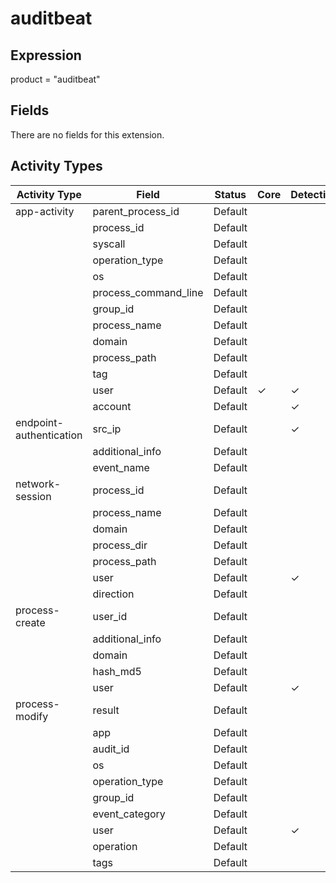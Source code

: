 auditbeat
=========

Expression
----------

product = "auditbeat"

Fields
------

There are no fields for this extension.

Activity Types
--------------

| Activity Type           | Field                | Status  | Core     | Detection | Informational |
| ----------------------- | -------------------- | ------- | -------- | --------- | ------------- |
| app-activity            | parent_process_id    | Default |          |           | &#10003;      |
|                         | process_id           | Default |          |           | &#10003;      |
|                         | syscall              | Default |          |           | &#10003;      |
|                         | operation_type       | Default |          |           | &#10003;      |
|                         | os                   | Default |          |           | &#10003;      |
|                         | process_command_line | Default |          |           | &#10003;      |
|                         | group_id             | Default |          |           | &#10003;      |
|                         | process_name         | Default |          |           | &#10003;      |
|                         | domain               | Default |          |           | &#10003;      |
|                         | process_path         | Default |          |           | &#10003;      |
|                         | tag                  | Default |          |           | &#10003;      |
|                         | user                 | Default | &#10003; | &#10003;  |               |
|                         | account              | Default |          | &#10003;  |               |
| endpoint-authentication | src_ip               | Default |          | &#10003;  |               |
|                         | additional_info      | Default |          |           | &#10003;      |
|                         | event_name           | Default |          |           | &#10003;      |
| network-session         | process_id           | Default |          |           | &#10003;      |
|                         | process_name         | Default |          |           | &#10003;      |
|                         | domain               | Default |          |           | &#10003;      |
|                         | process_dir          | Default |          |           | &#10003;      |
|                         | process_path         | Default |          |           | &#10003;      |
|                         | user                 | Default |          | &#10003;  |               |
|                         | direction            | Default |          |           | &#10003;      |
| process-create          | user_id              | Default |          |           | &#10003;      |
|                         | additional_info      | Default |          |           | &#10003;      |
|                         | domain               | Default |          |           | &#10003;      |
|                         | hash_md5             | Default |          |           | &#10003;      |
|                         | user                 | Default |          | &#10003;  |               |
| process-modify          | result               | Default |          |           | &#10003;      |
|                         | app                  | Default |          |           | &#10003;      |
|                         | audit_id             | Default |          |           | &#10003;      |
|                         | os                   | Default |          |           | &#10003;      |
|                         | operation_type       | Default |          |           | &#10003;      |
|                         | group_id             | Default |          |           | &#10003;      |
|                         | event_category       | Default |          |           | &#10003;      |
|                         | user                 | Default |          | &#10003;  |               |
|                         | operation            | Default |          |           | &#10003;      |
|                         | tags                 | Default |          |           | &#10003;      |

